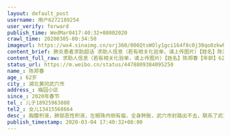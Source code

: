 ```yaml
---
layout: default_post
username: 用户6272189254
user_verify: forward
publish_time: WedMar0417:40:32+08002020
crawl_time: 20200305-00:34:50
imageurl: https://wx4.sinaimg.cn/orj360/006QtsWOly1gci164f8c0j30qo0zkwh1.jpg
content_brief: 肺炎患者求助超话 求助人信息（若有相关化验单，请上传图片）【姓名】陈郑春【年龄】62岁【所在城市】湖北黄冈武穴市【所在小区、社区】梅园小区【患病时间】2020年春节【联系方式】儿子●●●【其他紧急联系人】女儿●●●【病情描述】胸腹积液，肺部恶性积液，左眼珠内侧有瘤 ...全文
content_full_raw: 求助人信息（若有相关化验单，请上传图片）【姓名】陈郑春【年龄】62岁【所在城市】湖北黄冈武穴市【所在小区、社区】梅园小区【患病时间】2020年春节【联系方式】儿子●●●【其他紧急联系人】女儿●●●【病情描述】胸腹积液，肺部恶性积液，左眼珠内侧有瘤，全身肿胀，武穴市封路出不去，联系了武汉协和医院床位和设备不够用，不接收患者，恳求相关医院和医生看到，尽快联系我们，救命#非肺炎患者求助#佛山
status_url: https://m.weibo.cn/status/4478809384095250
name_: 陈郑春
age_: 62岁
city_: 湖北黄冈武穴市
address_: 梅园小区
since_: 2020年春节
tel_: 儿子18925963808
tel2_: 女儿13415568664
desc_: 胸腹积液，肺部恶性积液，左眼珠内侧有瘤，全身肿胀，武穴市封路出不去，联系了武汉协和医院床位和设备不够用，不接收患者，恳求相关医院和医生看到，尽快联系我们，救命#非肺炎患者求助#佛山
publish_timestamp: 2020-03-04 17:40:32+08:00
---
```


